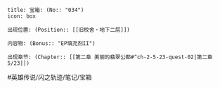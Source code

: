 ---
---
```ad-quote
title: 宝箱: (No:: "034")
icon: box

出现位置: (Position:: [[旧校舍‧地下二层]])

内容物: (Bonus:: "EP填充剂II")

出现章节: (Chapter:: [[第二章 美丽的翡翠公都#^ch-2-5-23-quest-02|第二章5/23]])

```

#英雄传说/闪之轨迹/笔记/宝箱